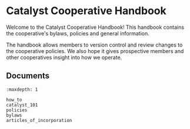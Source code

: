 # Catalyst Cooperative Handbook

Welcome to the Catalyst Cooperative Handbook! This handbook contains the cooperative's bylaws, policies and general information.

The handbook allows members to version control and review changes to the cooperative policies. We also hope it gives prospective members and other cooperatives insight into how we operate.

## Documents

```{toctree}
:maxdepth: 1

how_to
catalyst_101
policies
bylaws
articles_of_incorporation
```
